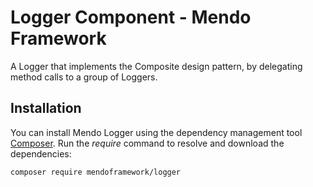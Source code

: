 # Logger Component - Mendo Framework

A Logger that implements the Composite design pattern, by delegating method calls to a group of Loggers.

## Installation

You can install Mendo Logger using the dependency management tool [Composer](https://getcomposer.org/).
Run the *require* command to resolve and download the dependencies:

```
composer require mendoframework/logger
```